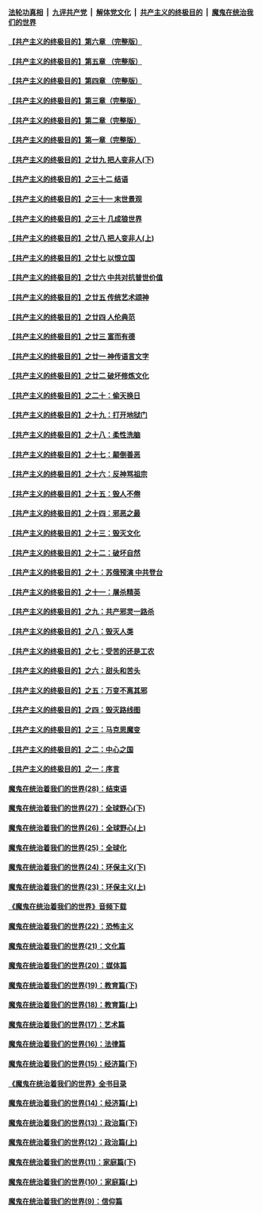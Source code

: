 ####  [法轮功真相](../../../../basic/blob/master/README.md?t=09111239) &nbsp;|&nbsp; [九评共产党](../../../../9ping.md/blob/master/README.md?t=09111239) &nbsp;|&nbsp; [解体党文化](../../../../jtdwh.md/blob/master/README.md?t=09111239)  &nbsp;|&nbsp; [共产主义的终极目的](../../../../gczydzjmd.md/blob/master/README.md?t=09111239) &nbsp;|&nbsp; [魔鬼在统治我们的世界](../../../../mgztzwmdsj.md/blob/master/README.md?t=09111239) 

#### [【共产主义的终极目的】第六章 （完整版）](../pages/nsc422/n11428913.md?t=09111239) 

#### [【共产主义的终极目的】第五章 （完整版）](../pages/nsc422/n11428912.md?t=09111239) 

#### [【共产主义的终极目的】第四章 （完整版）](../pages/nsc422/n11428907.md?t=09111239) 

#### [【共产主义的终极目的】第三章（完整版）](../pages/nsc422/n11428848.md?t=09111239) 

#### [【共产主义的终极目的】第二章（完整版）](../pages/nsc422/n11428831.md?t=09111239) 

#### [【共产主义的终极目的】第一章（完整版）](../pages/nsc422/n11417651.md?t=09111239) 

#### [【共产主义的终极目的】之廿九 把人变非人(下)](../pages/nsc422/n11344140.md?t=09111239) 

#### [【共产主义的终极目的】之三十二 结语](../pages/nsc422/n11360535.md?t=09111239) 

#### [【共产主义的终极目的】之三十一 末世景观](../pages/nsc422/n11351129.md?t=09111239) 

#### [【共产主义的终极目的】之三十 几成狼世界](../pages/nsc422/n11348280.md?t=09111239) 

#### [【共产主义的终极目的】之廿八 把人变非人(上)](../pages/nsc422/n11340492.md?t=09111239) 

#### [【共产主义的终极目的】之廿七 以恨立国](../pages/nsc422/n11336944.md?t=09111239) 

#### [【共产主义的终极目的】之廿六 中共对抗普世价值](../pages/nsc422/n11324785.md?t=09111239) 

#### [【共产主义的终极目的】之廿五 传统艺术颂神](../pages/nsc422/n11296396.md?t=09111239) 

#### [【共产主义的终极目的】之廿四 人伦典范](../pages/nsc422/n11296397.md?t=09111239) 

#### [【共产主义的终极目的】之廿三 富而有德](../pages/nsc422/n11283598.md?t=09111239) 

#### [【共产主义的终极目的】之廿一 神传语言文字](../pages/nsc422/n11263265.md?t=09111239) 

#### [【共产主义的终极目的】之廿二 破坏修炼文化](../pages/nsc422/n11245728.md?t=09111239) 

#### [【共产主义的终极目的】之二十：偷天换日](../pages/nsc422/n11238846.md?t=09111239) 

#### [【共产主义的终极目的】之十九：打开地狱门](../pages/nsc422/n11206376.md?t=09111239) 

#### [【共产主义的终极目的】之十八：柔性洗脑](../pages/nsc422/n11199994.md?t=09111239) 

#### [【共产主义的终极目的】之十七：颠倒善恶](../pages/nsc422/n11179782.md?t=09111239) 

#### [【共产主义的终极目的】之十六：反神骂祖宗](../pages/nsc422/n11166798.md?t=09111239) 

#### [【共产主义的终极目的】之十五：毁人不倦](../pages/nsc422/n11166792.md?t=09111239) 

#### [【共产主义的终极目的】之十四：邪恶之最](../pages/nsc422/n11150249.md?t=09111239) 

#### [【共产主义的终极目的】之十三：毁灭文化](../pages/nsc422/n11135227.md?t=09111239) 

#### [【共产主义的终极目的】之十二：破坏自然](../pages/nsc422/n11135214.md?t=09111239) 

#### [【共产主义的终极目的】之十：苏俄预演 中共登台](../pages/nsc422/n11118424.md?t=09111239) 

#### [【共产主义的终极目的】之十一：屠杀精英](../pages/nsc422/n11118442.md?t=09111239) 

#### [【共产主义的终极目的】之九：共产邪灵一路杀](../pages/nsc422/n11114139.md?t=09111239) 

#### [【共产主义的终极目的】之八：毁灭人类](../pages/nsc422/n11108503.md?t=09111239) 

#### [【共产主义的终极目的】之七：受苦的还是工农](../pages/nsc422/n11101809.md?t=09111239) 

#### [【共产主义的终极目的】之六：甜头和苦头](../pages/nsc422/n11096971.md?t=09111239) 

#### [【共产主义的终极目的】之五：万变不离其邪](../pages/nsc422/n11091285.md?t=09111239) 

#### [【共产主义的终极目的】之四：毁灭路线图](../pages/nsc422/n11086284.md?t=09111239) 

#### [【共产主义的终极目的】之三：马克思魔变](../pages/nsc422/n11061941.md?t=09111239) 

#### [【共产主义的终极目的】之二：中心之国](../pages/nsc422/n11047728.md?t=09111239) 

#### [【共产主义的终极目的】之一：序言](../pages/nsc422/n11086077.md?t=09111239) 

#### [魔鬼在统治着我们的世界(28)：结束语](../pages/nsc422/n10936246.md?t=09111239) 

#### [魔鬼在统治着我们的世界(27)：全球野心(下)](../pages/nsc422/n10928319.md?t=09111239) 

#### [魔鬼在统治着我们的世界(26)：全球野心(上)](../pages/nsc422/n10900318.md?t=09111239) 

#### [魔鬼在统治着我们的世界(25)：全球化](../pages/nsc422/n10788205.md?t=09111239) 

#### [魔鬼在统治着我们的世界(24)：环保主义(下)](../pages/nsc422/n10695307.md?t=09111239) 

#### [魔鬼在统治着我们的世界(23)：环保主义(上)](../pages/nsc422/n10688613.md?t=09111239) 

#### [《魔鬼在统治着我们的世界》音频下载](../pages/nsc422/n10635553.md?t=09111239) 

#### [魔鬼在统治着我们的世界(22)：恐怖主义](../pages/nsc422/n10614727.md?t=09111239) 

#### [魔鬼在统治着我们的世界(21)：文化篇](../pages/nsc422/n10597706.md?t=09111239) 

#### [魔鬼在统治着我们的世界(20)：媒体篇](../pages/nsc422/n10586579.md?t=09111239) 

#### [魔鬼在统治着我们的世界(19)：教育篇(下)](../pages/nsc422/n10564808.md?t=09111239) 

#### [魔鬼在统治着我们的世界(18)：教育篇(上)](../pages/nsc422/n10526970.md?t=09111239) 

#### [魔鬼在统治着我们的世界(17)：艺术篇](../pages/nsc422/n10499093.md?t=09111239) 

#### [魔鬼在统治着我们的世界(16)：法律篇](../pages/nsc422/n10485969.md?t=09111239) 

#### [魔鬼在统治着我们的世界(15)：经济篇(下)](../pages/nsc422/n10469975.md?t=09111239) 

#### [《魔鬼在统治着我们的世界》全书目录](../pages/nsc422/n10464261.md?t=09111239) 

#### [魔鬼在统治着我们的世界(14)：经济篇(上)](../pages/nsc422/n10457370.md?t=09111239) 

#### [魔鬼在统治着我们的世界(13)：政治篇(下)](../pages/nsc422/n10448270.md?t=09111239) 

#### [魔鬼在统治着我们的世界(12)：政治篇(上)](../pages/nsc422/n10444576.md?t=09111239) 

#### [魔鬼在统治着我们的世界(11)：家庭篇(下)](../pages/nsc422/n10440961.md?t=09111239) 

#### [魔鬼在统治着我们的世界(10)：家庭篇(上)](../pages/nsc422/n10435448.md?t=09111239) 

#### [魔鬼在统治着我们的世界(9)：信仰篇](../pages/nsc422/n10432159.md?t=09111239) 

